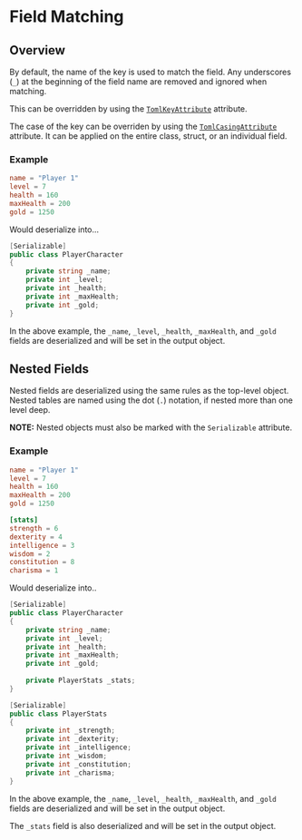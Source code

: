 # Field Matching

## Overview

By default, the name of the key is used to match the field.
Any underscores (`_`) at the beginning of the field name are removed and ignored when matching.

This can be overridden by using the [`TomlKeyAttribute`](../attributes/toml-key-attribute.md) attribute.

The case of the key can be overriden by using the [`TomlCasingAttribute`](../attributes/toml-casing-attribute.md) attribute.
It can be applied on the entire class, struct, or an individual field.

### Example

```toml
name = "Player 1"
level = 7
health = 160
maxHealth = 200
gold = 1250
```

Would deserialize into...

```csharp
[Serializable]
public class PlayerCharacter
{
    private string _name;
    private int _level;
    private int _health;
    private int _maxHealth;
    private int _gold;
}
```

In the above example, the `_name`, `_level`, `_health`, `_maxHealth`, and `_gold` fields are deserialized and will be set in the output object.

## Nested Fields

Nested fields are deserialized using the same rules as the top-level object.
Nested tables are named using the dot (`.`) notation, if nested more than one level deep.

**NOTE:** Nested objects must also be marked with the `Serializable` attribute.

### Example

```toml
name = "Player 1"
level = 7
health = 160
maxHealth = 200
gold = 1250

[stats]
strength = 6
dexterity = 4
intelligence = 3
wisdom = 2
constitution = 8
charisma = 1
```

Would deserialize into..

```csharp
[Serializable]
public class PlayerCharacter
{
    private string _name;
    private int _level;
    private int _health;
    private int _maxHealth;
    private int _gold;
    
    private PlayerStats _stats;
}

[Serializable]
public class PlayerStats
{
    private int _strength;
    private int _dexterity;
    private int _intelligence;
    private int _wisdom;
    private int _constitution;
    private int _charisma;
}
```

In the above example, the `_name`, `_level`, `_health`, `_maxHealth`, and `_gold` fields are deserialized and will be set in the output object.

The `_stats` field is also deserialized and will be set in the output object.
